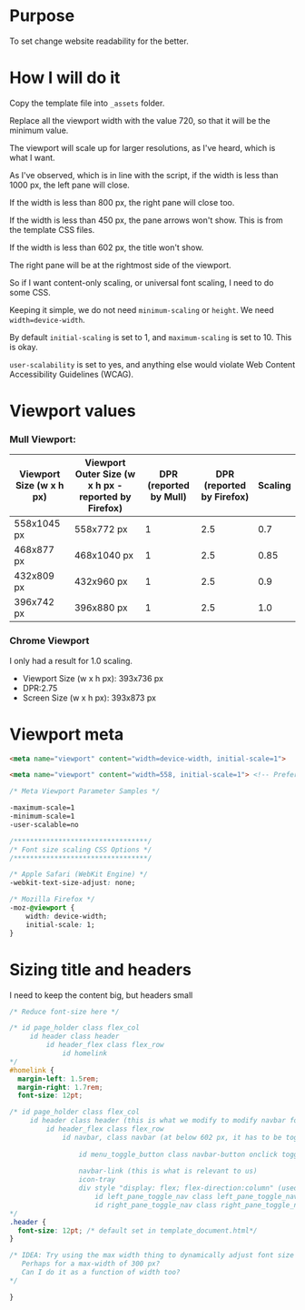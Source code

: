 # Purpose
To set change website readability for the better.
# How I will do it
Copy the template file into `_assets` folder.

Replace all the viewport width with the value 720, so that it will be the minimum value.

The viewport will scale up for larger resolutions, as I've heard, which is what I want.

As I've observed, which is in line with the script, if the width is less than 1000 px, the left pane will close.

If the width is less than 800 px, the right pane will close too.

If the width is less than 450 px, the pane arrows won't show. This is from the template CSS files.

If the width is less than 602 px, the title won't show.

The right pane will be at the rightmost side of the viewport.

So if I want content-only scaling, or universal font scaling, I need to do some CSS.

Keeping it simple, we do not need `minimum-scaling` or `height`. We need `width=device-width`.

By default `initial-scaling` is set to 1, and `maximum-scaling` is set to 10. This is okay.

`user-scalability` is set to yes, and anything else would violate Web Content Accessibility Guidelines (WCAG).
# Viewport values
### Mull Viewport:
| Viewport Size (w x h px) | Viewport Outer Size (w x h px - reported by Firefox) | DPR (reported by Mull) | DPR (reported by Firefox) | Scaling |
| ---- | ---- | ---- | ---- | ---- |
| 558x1045 px | 558x772 px | 1 | 2.5 | 0.7 |
| 468x877 px | 468x1040 px | 1 | 2.5 | 0.85 |
| 432x809 px | 432x960 px | 1 | 2.5 | 0.9 |
| 396x742 px | 396x880 px | 1 | 2.5 | 1.0 |
### Chrome Viewport
I only had a result for 1.0 scaling.

- Viewport Size (w x h px): 393x736 px
- DPR:2.75
- Screen Size (w x h px): 393x873 px
# Viewport meta

```html
<meta name="viewport" content="width=device-width, initial-scale=1">

<meta name="viewport" content="width=558, initial-scale=1"> <!-- Preferred -->
```

```css
/* Meta Viewport Parameter Samples */

-maximum-scale=1
-minimum-scale=1
-user-scalable=no
```

```css
/*********************************/
/* Font size scaling CSS Options */
/*********************************/

/* Apple Safari (WebKit Engine) */
-webkit-text-size-adjust: none;

/* Mozilla Firefox */
-moz-@viewport {
	width: device-width;
	initial-scale: 1;
}
```

# Sizing title and headers

I need to keep the content big, but headers small

```css
/* Reduce font-size here */

/* id page_holder class flex_col
	 id header class header
		 id header_flex class flex_row
			 id homelink
*/
#homelink {
  margin-left: 1.5rem;
  margin-right: 1.7rem;
  font-size: 12pt;

/* id page_holder class flex_col
	 id header class header (this is what we modify to modify navbar font sizes)
		 id header_flex class flex_row
			 id navbar, class navbar (at below 602 px, it has to be toggled active)
					
				 id menu_toggle_button class navbar-button onclick toggle_menu() (< 602 px)
					
				 navbar-link (this is what is relevant to us)
				 icon-tray
				 div style "display: flex; flex-direction:column" (used under 450 px)
					 id left_pane_toggle_nav class left_pane_toggle_nav
					 id right_pane_toggle_nav class right_pane_toggle_nav
*/
.header {
  font-size: 12pt; /* default set in template_document.html*/
}

/* IDEA: Try using the max width thing to dynamically adjust font size
   Perhaps for a max-width of 300 px?
   Can I do it as a function of width too?
*/

}
```